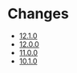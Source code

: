 # Changes

* [12.1.0](changes_12.1.0.md)
* [12.0.0](changes_12.0.0.md)
* [11.0.0](changes_11.0.0.md)
* [10.1.0](changes_10.1.0.md)